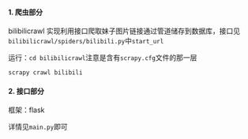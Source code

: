 #### 1. 爬虫部分

bilibilicrawl 实现利用接口爬取妹子图片链接通过管道储存到数据库，接口见 `bilibilicrawl/spiders/bilibili.py`中`start_url`

运行：`cd bilibilicrawl`注意是含有`scrapy.cfg`文件的那一层

`scrapy crawl bilibili`

#### 2. 接口部分

框架：flask

详情见`main.py`即可